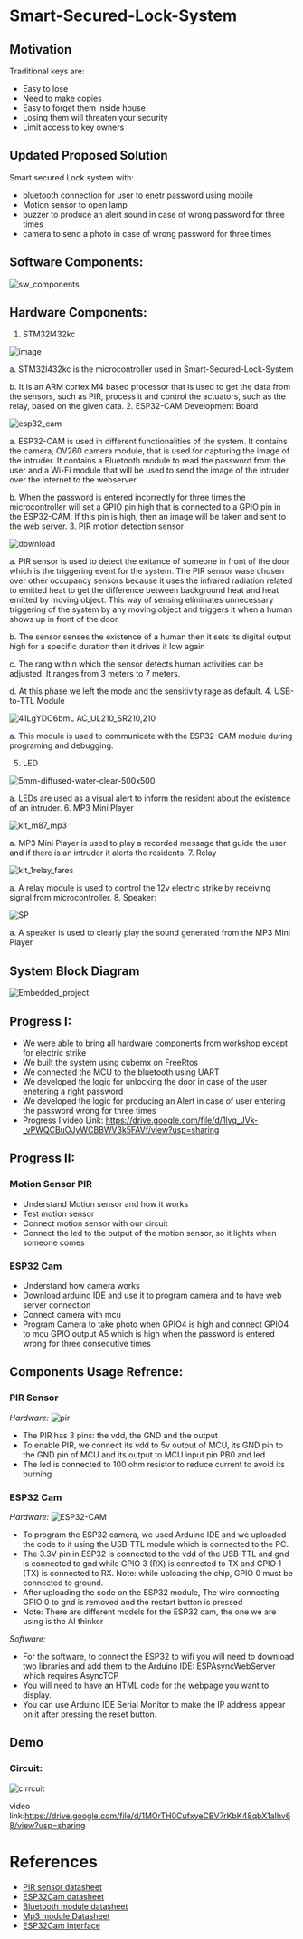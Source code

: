 # Smart-Secured-Lock-System
## Motivation
Traditional  keys are:
* Easy to lose
* Need to make copies
* Easy to forget them inside house
* Losing them will threaten your security
* Limit access to key owners

## Updated Proposed Solution
Smart secured Lock system with:
* bluetooth connection for user to enetr password using mobile 
* Motion sensor to open lamp
* buzzer to produce an alert sound in case of wrong password for three times
* camera to send a photo in case of wrong password for three times 

## Software Components:
![sw_components](https://user-images.githubusercontent.com/79912650/144701500-cd07eb85-9777-4510-a015-72ce3d1c522b.png)

## Hardware Components:

1.	STM32l432kc

![image](https://www.st.com/bin/ecommerce/api/image.PF263436.en.feature-description-include-personalized-no-cpn-large.jpg)

   a. STM32l432kc is the microcontroller used in Smart-Secured-Lock-System
 
   b.	It is an ARM cortex M4 based processor that is used to get the data from the sensors, such as PIR, process it and control the actuators, such as the relay, based on the          given data.
2.	ESP32-CAM Development Board

![esp32_cam](https://user-images.githubusercontent.com/60285497/144701594-a0dca91d-e736-4b81-b18b-a47df962c27c.jpg)


   a.	ESP32-CAM is used in different functionalities of the system. It contains the camera, OV260 camera module, that is used for capturing the image of the intruder. It              contains a Bluetooth module to read the password from the user and a Wi-Fi module that will be used to send the image of the intruder over the internet to the webserver. 
  
   b.	When the password is entered incorrectly for three times the microcontroller will set a GPIO pin high that is connected to a GPIO pin in the ESP32-CAM. If this pin is            high, then an image will be taken and sent to the web server. 
3.	PIR motion detection sensor 

![download](https://user-images.githubusercontent.com/60285497/144701620-39ae68fd-cf77-4aa1-aa0f-635919dfb6a4.jpg)


   a.	PIR sensor is used to detect the exitance of someone in front of the door which is the triggering event for the system. The PIR sensor wase chosen over other occupancy          sensors because it uses the infrared radiation related to emitted heat to get the difference between background heat and heat emitted by moving object. This way of              sensing eliminates unnecessary triggering of the system by any moving object and triggers it when a human shows up in front of the door.
  
   b.	The sensor senses the existence of a human then it sets its digital output high for a specific duration then it drives it low again 
   
   c.	The rang within which the sensor detects human activities can be adjusted. It ranges from 3 meters to 7 meters. 
   
   d.	At this phase we left the mode and the sensitivity rage as default.
4.	USB-to-TTL Module

![41LgYDO6bmL _AC_UL210_SR210,210_](https://user-images.githubusercontent.com/60285497/144702082-5b2308a6-3e94-4251-8310-a55d1c036465.jpg)

   a.	This module is used to communicate with the ESP32-CAM module during programing and debugging. 

5.	LED

![5mm-diffused-water-clear-500x500](https://user-images.githubusercontent.com/60285497/144702288-741abfb3-2334-4dc3-af1d-33c6605c796e.jpg)


   a.	LEDs are used as a visual alert to inform the resident about the existence of an intruder.
6.	MP3 Mini Player

![kit_m87_mp3](https://user-images.githubusercontent.com/60285497/144701956-6f018099-d409-4bea-b128-e4d4a7d4a4f0.jpg)

   a.	MP3 Mini Player is used to play a recorded message that guide the user and if there is an intruder it alerts the residents.
7.	Relay

 ![kit_1relay_fares](https://user-images.githubusercontent.com/60285497/144701973-89608930-9884-48ff-916d-6daea87c7e03.jpg)

   a.	A relay module is used to control the 12v electric strike by receiving signal from microcontroller. 
8.	Speaker:

![SP](https://user-images.githubusercontent.com/60285497/144701982-5dfc3c32-8351-4595-962f-dc3ae2c6a48f.jpg)
 
   a.	A speaker is used to clearly play the sound generated from the MP3 Mini Player

## System Block Diagram
![Embedded_project](https://user-images.githubusercontent.com/79912650/143672655-c7f22813-642c-4c53-a92b-fae39fb25447.png)

## Progress I:
* We were able to bring all hardware components from workshop except for electric strike
* We built the system using cubemx on FreeRtos
* We connected the MCU to the bluetooth using UART
* We developed the logic for unlocking the door in case of the user enetering a right password
* We developed the logic for  producing an Alert in case of user entering the password wrong for three times
* Progress I video Link: https://drive.google.com/file/d/1lyq_JVk-_vPWQCBuOJyWCBBWV3k5FAVf/view?usp=sharing

## Progress II:

### Motion Sensor PIR 
* Understand Motion sensor and how it works
* Test motion sensor 
* Connect motion sensor with our circuit 
* Connect the led to the output of the motion sensor, so it lights when someone comes 

### ESP32 Cam
* Understand how camera works
* Download arduino IDE and use it to program camera and to have  web server connection
* Connect camera with mcu
* Program Camera to take photo when GPIO4 is high and connect GPIO4 to mcu GPIO output A5 which is high when the password is entered wrong for three consecutive times


## Components Usage Refrence:


### PIR Sensor
*Hardware:*
![pir](https://user-images.githubusercontent.com/72893623/144701244-761ec933-ca68-4a69-a43a-fc79aee4be14.jpeg)
* The PIR has 3 pins: the vdd, the GND and the output
* To enable PIR, we connect its vdd to 5v output of MCU, its GND pin to the GND pin of MCU and its output to MCU input pin PB0 and led
* The led is connected to 100 ohm resistor to reduce current to avoid its burning


### ESP32 Cam
*Hardware:*
![ESP32-CAM](https://user-images.githubusercontent.com/79912650/144700021-ad580082-ea06-44ee-b5a6-f8d23cd11f59.png)
* To program the ESP32 camera, we used Arduino IDE and we uploaded the code to it using the USB-TTL module which is connected to the PC. 
* The 3.3V pin in ESP32 is connected to the vdd of the USB-TTL and gnd is connected to gnd while GPIO 3 (RX) is connected to TX and GPIO 1 (TX) is connected to RX. 
Note: while uploading the chip, GPIO 0 must be connected to ground.
* After uploading the code on the ESP32 module, The wire connecting GPIO 0 to gnd is removed and the restart button is pressed
* Note: There are different models for the ESP32 cam, the one we are using is the AI thinker

*Software:*
* For the software, to connect the ESP32 to wifi you will need to download two libraries and add them to the Arduino IDE: ESPAsyncWebServer which requires AsyncTCP
* You will need to have an HTML code for the webpage you want to display.
* You can use  Arduino IDE Serial Monitor to make the IP address appear on it after pressing the reset button.


## Demo
### Circuit: 
![cirrcuit](https://user-images.githubusercontent.com/72893623/144700974-b3fc6eb1-14aa-4cde-aaba-31d21f1f79ae.jpeg)

video link:https://drive.google.com/file/d/1MOrTH0CufxyeCBV7rKbK48qbX1alhv68/view?usp=sharing

# References
* [PIR sensor datasheet](https://www.jameco.com/Jameco/Products/ProdDS/2082927.pdf)
* [ESP32Cam datasheet](https://loboris.eu/ESP32/ESP32-CAM%20Product%20Specification.pdf)
* [Bluetooth module datasheet](https://components101.com/wireless/hc-06-bluetooth-module-pinout-datasheet)
* [Mp3 module Datasheet](http://www.datasheetcafe.com/gpd2856a-datasheet-mp3-player-chip/)
* [ESP32Cam Interface](https://randomnerdtutorials.com/esp32-cam-take-photo-display-web-server/)


